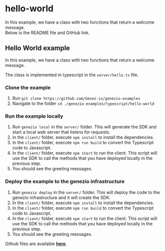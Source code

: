 # hello-world

In this example, we have a class with two functions that return a welcome message.\
Below is the README file and GitHub link.

## Hello World example

In this example, we have a class with two functions that return a welcome message.

The class is implemented in typescript in the `server/hello.ts` file.

### Clone the example

1. Run `git clone https://github.com/Genez-io/genezio-examples`
2. Navigate to the folder `cd ./genezio-examples/typescript/hello-world`

### Run the example locally

1. Run `genezio local` in the `server/` folder. This will generate the SDK and start a local web server that listens for requests.
2. In the `client/` folder, execute `npm install` to install the dependencies.
3. In the `client/` folder, execute `npm run build` to convert the Typescript code to Javascript.
4. In the `client/` folder, execute `npm start` to run the client. This script will use the SDK to call the methods that you have deployed locally in the previous step.
5. You should see the greeting messages.

### Deploy the example to the genezio infrastructure

1. Run `genezio deploy` in the `server/` folder. This will deploy the code to the genezio infrastructure and it will create the SDK.
2. In the `client/` folder, execute `npm install` to install the dependencies.
3. In the `client/` folder, execute `npm run build` to convert the Typescript code to Javascript.
4. In the `client/` folder, execute `npm start` to run the client. This script will use the SDK to call the methods that you have deployed locally in the previous step.
5. You should see the greeting messages.

Github files are available [**here**](https://github.com/Genez-io/genezio-examples/tree/master/typescript/hello-world).

